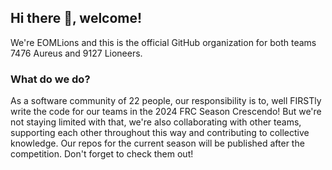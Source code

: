## Hi there 👋, welcome!
We're EOMLions and this is the official GitHub organization for both teams 7476 Aureus and 9127 Lioneers.

### What do we do?
As a software community of 22 people, our responsibility is to, well FIRSTly write the code for our teams in the 2024 FRC Season Crescendo! But we're not staying limited with that, we're also collaborating with other teams, supporting each other throughout this way and contributing to collective knowledge. Our repos for the current season will be published after the competition. Don't forget to check them out!
